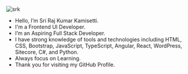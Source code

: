 ![srk](https://user-images.githubusercontent.com/118669817/202903967-5b16cf4b-78b9-4467-8496-d78e7143a07b.jpg)
- Hello, I’m Sri Raj Kumar Kamisetti.
- I'm a Frontend UI Developer.
- I’m an Aspiring Full Stack Developer.
- I have strong knowledge of tools and technologies including HTML, CSS, Bootstrap, JavaScript, TypeScript, Angular, React, WordPress, Sitecore, C#, and Python.
- Always focus on Learning.
- Thank you for visiting my GitHub Profile.


<!---
srirajkumark/srirajkumark is a ✨ special ✨ repository because its `README.md` (this file) appears on your GitHub profile.
You can click the Preview link to take a look at your changes.
--->
